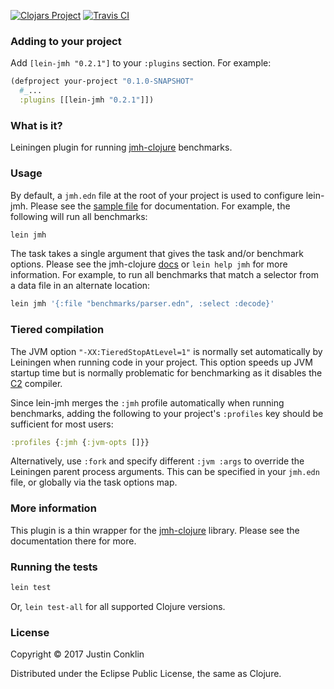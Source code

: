 [![Clojars Project](https://img.shields.io/clojars/v/lein-jmh.svg)](https://clojars.org/lein-jmh)
[![Travis CI](https://travis-ci.org/jgpc42/lein-jmh.svg?branch=master)](https://travis-ci.org/jgpc42/lein-jmh)

### Adding to your project

Add `[lein-jmh "0.2.1"]` to your `:plugins` section. For example:

```clojure
(defproject your-project "0.1.0-SNAPSHOT"
  #_...
  :plugins [[lein-jmh "0.2.1"]])
```

### What is it?

Leiningen plugin for running [jmh-clojure][jmh-clj] benchmarks.

### Usage

By default, a `jmh.edn` file at the root of your project is used to configure lein-jmh. Please see the [sample file][sample] for documentation. For example, the following will run all benchmarks:

```bash
lein jmh
```

The task takes a single argument that gives the task and/or benchmark options. Please see the jmh-clojure [docs][run-doc] or `lein help jmh` for more information. For example, to run all benchmarks that match a selector from a data file in an alternate location:

```bash
lein jmh '{:file "benchmarks/parser.edn", :select :decode}'
```

### Tiered compilation

The JVM option `"-XX:TieredStopAtLevel=1"` is normally set automatically by Leiningen when running code in your project. This option speeds up JVM startup time but is normally problematic for benchmarking as it disables the [C2][c2] compiler.

Since lein-jmh merges the `:jmh` profile automatically when running benchmarks, adding the following to your project's `:profiles` key should be sufficient for most users:

```clojure
:profiles {:jmh {:jvm-opts []}}
```

Alternatively, use `:fork` and specify different `:jvm :args` to override the Leiningen parent process arguments. This can be specified in your `jmh.edn` file, or globally via the task options map.

### More information

This plugin is a thin wrapper for the [jmh-clojure][jmh-clj] library. Please see the documentation there for more.

### Running the tests

```bash
lein test
```

Or, `lein test-all` for all supported Clojure versions.

### License

Copyright © 2017 Justin Conklin

Distributed under the Eclipse Public License, the same as Clojure.



[c2]:       http://openjdk.java.net/groups/hotspot/docs/HotSpotGlossary.html
[jmh-clj]:  https://github.com/jgpc42/jmh-clojure
[run-doc]:  https://jgpc42.github.io/jmh-clojure/doc/jmh.core.html#var-run
[sample]:   https://github.com/jgpc42/jmh-clojure/blob/master/resources/sample.jmh.edn
